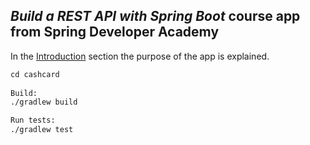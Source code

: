 ## <i>Build a REST API with Spring Boot</i> course app from Spring Developer Academy

In the [Introduction](https://spring.academy/courses/building-a-rest-api-with-spring-boot/lessons/introduction) section the purpose of the app is explained.

```dtd
cd cashcard
        
Build:
./gradlew build

Run tests:
./gradlew test
```
